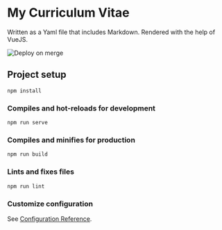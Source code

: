 # My Curriculum Vitae

Written as a Yaml file that includes Markdown. Rendered with the help of VueJS.

![Deploy on merge](https://github.com/wiemann/CV/workflows/Deploy%20on%20merge/badge.svg)

## Project setup
```
npm install
```

### Compiles and hot-reloads for development
```
npm run serve
```

### Compiles and minifies for production
```
npm run build
```

### Lints and fixes files
```
npm run lint
```

### Customize configuration
See [Configuration Reference](https://cli.vuejs.org/config/).
